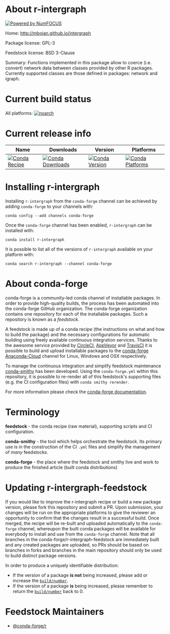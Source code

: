 About r-intergraph
==================

[![Powered by NumFOCUS](https://img.shields.io/badge/powered%20by-NumFOCUS-orange.svg?style=flat&colorA=E1523D&colorB=007D8A)](http://numfocus.org)

Home: http://mbojan.github.io/intergraph

Package license: GPL-3

Feedstock license: BSD 3-Clause

Summary: Functions implemented in this package allow to coerce (i.e. convert) network data between classes provided by other R packages. Currently supported classes are those defined in packages: network and igraph.



Current build status
====================

All platforms:
[![noarch](https://img.shields.io/circleci/project/github/conda-forge/r-intergraph-feedstock/master.svg?label=noarch)](https://circleci.com/gh/conda-forge/r-intergraph-feedstock)

Current release info
====================

| Name | Downloads | Version | Platforms |
| --- | --- | --- | --- |
| [![Conda Recipe](https://img.shields.io/badge/recipe-r--intergraph-green.svg)](https://anaconda.org/conda-forge/r-intergraph) | [![Conda Downloads](https://img.shields.io/conda/dn/conda-forge/r-intergraph.svg)](https://anaconda.org/conda-forge/r-intergraph) | [![Conda Version](https://img.shields.io/conda/vn/conda-forge/r-intergraph.svg)](https://anaconda.org/conda-forge/r-intergraph) | [![Conda Platforms](https://img.shields.io/conda/pn/conda-forge/r-intergraph.svg)](https://anaconda.org/conda-forge/r-intergraph) |

Installing r-intergraph
=======================

Installing `r-intergraph` from the `conda-forge` channel can be achieved by adding `conda-forge` to your channels with:

```
conda config --add channels conda-forge
```

Once the `conda-forge` channel has been enabled, `r-intergraph` can be installed with:

```
conda install r-intergraph
```

It is possible to list all of the versions of `r-intergraph` available on your platform with:

```
conda search r-intergraph --channel conda-forge
```


About conda-forge
=================

conda-forge is a community-led conda channel of installable packages.
In order to provide high-quality builds, the process has been automated into the
conda-forge GitHub organization. The conda-forge organization contains one repository
for each of the installable packages. Such a repository is known as a *feedstock*.

A feedstock is made up of a conda recipe (the instructions on what and how to build
the package) and the necessary configurations for automatic building using freely
available continuous integration services. Thanks to the awesome service provided by
[CircleCI](https://circleci.com/), [AppVeyor](https://www.appveyor.com/)
and [TravisCI](https://travis-ci.org/) it is possible to build and upload installable
packages to the [conda-forge](https://anaconda.org/conda-forge)
[Anaconda-Cloud](https://anaconda.org/) channel for Linux, Windows and OSX respectively.

To manage the continuous integration and simplify feedstock maintenance
[conda-smithy](https://github.com/conda-forge/conda-smithy) has been developed.
Using the ``conda-forge.yml`` within this repository, it is possible to re-render all of
this feedstock's supporting files (e.g. the CI configuration files) with ``conda smithy rerender``.

For more information please check the [conda-forge documentation](https://conda-forge.org/docs/).

Terminology
===========

**feedstock** - the conda recipe (raw material), supporting scripts and CI configuration.

**conda-smithy** - the tool which helps orchestrate the feedstock.
                   Its primary use is in the construction of the CI ``.yml`` files
                   and simplify the management of *many* feedstocks.

**conda-forge** - the place where the feedstock and smithy live and work to
                  produce the finished article (built conda distributions)


Updating r-intergraph-feedstock
===============================

If you would like to improve the r-intergraph recipe or build a new
package version, please fork this repository and submit a PR. Upon submission,
your changes will be run on the appropriate platforms to give the reviewer an
opportunity to confirm that the changes result in a successful build. Once
merged, the recipe will be re-built and uploaded automatically to the
`conda-forge` channel, whereupon the built conda packages will be available for
everybody to install and use from the `conda-forge` channel.
Note that all branches in the conda-forge/r-intergraph-feedstock are
immediately built and any created packages are uploaded, so PRs should be based
on branches in forks and branches in the main repository should only be used to
build distinct package versions.

In order to produce a uniquely identifiable distribution:
 * If the version of a package **is not** being increased, please add or increase
   the [``build/number``](https://conda.io/docs/user-guide/tasks/build-packages/define-metadata.html#build-number-and-string).
 * If the version of a package **is** being increased, please remember to return
   the [``build/number``](https://conda.io/docs/user-guide/tasks/build-packages/define-metadata.html#build-number-and-string)
   back to 0.

Feedstock Maintainers
=====================

* [@conda-forge/r](https://github.com/conda-forge/r/)

